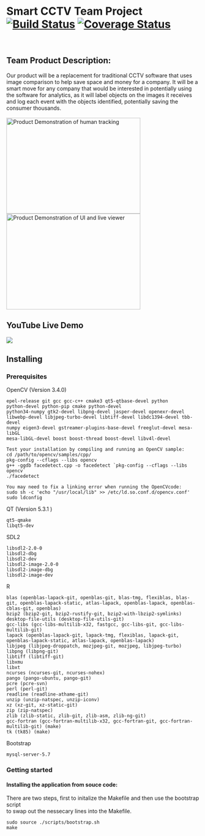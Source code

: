 
# Smart CCTV Team Project <br> [![Build Status](https://travis-ci.org/ChicoState/SmartCCTV.svg?branch=master)](https://travis-ci.org/ChicoState/SmartCCTV.svg?branch=master)  [![Coverage Status](https://coveralls.io/repos/github/ChicoState/SmartCCTV/badge.svg?branch=master)](https://coveralls.io/github/ChicoState/SmartCCTV?branch=master)
</br>

## Team Product Description: 
Our product will be a replacement for traditional CCTV software that uses image comparison to help save space and money for a company. It will be a smart move for any company that would be interested in potentially using the software for analytics, as it will label objects on the images it receives and log each event with the objects identified, potentially saving the consumer thousands.
<br><br>
<img src="https://i.imgur.com/YaPYtXW.png"
     alt="Product Demonstration of human tracking"
     width="350" height="250" /> <img src="https://i.imgur.com/E63OZOZ.png"
     alt="Product Demonstration of UI and live viewer"
     width="350" height="250" />

## YouTube Live Demo

[![](http://img.youtube.com/vi/o_Y0MaSpikQ/0.jpg)](http://www.youtube.com/watch?v=o_Y0MaSpikQ "SmartCCTV Project Live Demo")

## Installing ##
### Prerequisites

OpenCV (Version 3.4.0)
```
epel-release git gcc gcc-c++ cmake3 qt5-qtbase-devel python 
python-devel python-pip cmake python-devel 
python34-numpy gtk2-devel libpng-devel jasper-devel openexr-devel 
libwebp-devel libjpeg-turbo-devel libtiff-devel libdc1394-devel tbb-devel 
numpy eigen3-devel gstreamer-plugins-base-devel freeglut-devel mesa-libGL 
mesa-libGL-devel boost boost-thread boost-devel libv4l-devel

Test your installation by compiling and running an OpenCV sample:
cd /path/to/opencv/samples/cpp/
pkg-config --cflags --libs opencv
g++ -ggdb facedetect.cpp -o facedetect `pkg-config --cflags --libs opencv`
./facedetect

You may need to fix a linking error when running the OpenCVcode:
sudo sh -c 'echo "/usr/local/lib" >> /etc/ld.so.conf.d/opencv.conf' 
sudo ldconfig
``` 

QT (Version 5.3.1 )
```
qt5-qmake
libqt5-dev
```

SDL2
```
libsdl2-2.0-0
libsdl2-dbg
libsdl2-dev
libsdl2-image-2.0-0
libsdl2-image-dbg
libsdl2-image-dev
```

R
```
blas (openblas-lapack-git, openblas-git, blas-tmg, flexiblas, blas-git, openblas-lapack-static, atlas-lapack, openblas-lapack, openblas-cblas-git, openblas)
bzip2 (bzip2-git, bzip2-rustify-git, bzip2-with-lbzip2-symlinks)
desktop-file-utils (desktop-file-utils-git)
gcc-libs (gcc-libs-multilib-x32, fastgcc, gcc-libs-git, gcc-libs-multilib-git)
lapack (openblas-lapack-git, lapack-tmg, flexiblas, lapack-git, openblas-lapack-static, atlas-lapack, openblas-lapack)
libjpeg (libjpeg-droppatch, mozjpeg-git, mozjpeg, libjpeg-turbo)
libpng (libpng-git)
libtiff (libtiff-git)
libxmu
libxt
ncurses (ncurses-git, ncurses-nohex)
pango (pango-ubuntu, pango-git)
pcre (pcre-svn)
perl (perl-git)
readline (readline-athame-git)
unzip (unzip-natspec, unzip-iconv)
xz (xz-git, xz-static-git)
zip (zip-natspec)
zlib (zlib-static, zlib-git, zlib-asm, zlib-ng-git)
gcc-fortran (gcc-fortran-multilib-x32, gcc-fortran-git, gcc-fortran-multilib-git) (make)
tk (tk85) (make)
```

Bootstrap
```
mysql-server-5.7
```

### Getting started

#### Installing the application from souce code:

There are two steps, first to initalize the Makefile and then use the bootstrap script</br>
to swap out the nessecary lines into the Makefile.

```
sudo source ./scripts/bootstrap.sh
make
```


